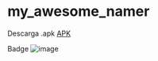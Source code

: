 # my_awesome_namer

Descarga .apk 
[APK](build/app/outputs/flutter-apk\/app-release.apk)

Badge
![image](https://github.com/brittanypallasco2003/my_awesome_namer/assets/117743650/10c3063a-95ec-4f8a-b0ae-f0f8b3ff72f1)

